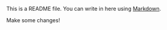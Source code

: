 This is a README file.
You can write in here using [Markdown](https://github.com/adam-p/markdown-here/wiki/Markdown-Cheatsheet).

Make some changes!